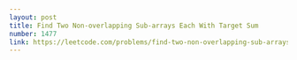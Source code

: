 ```yaml
---
layout: post
title: Find Two Non-overlapping Sub-arrays Each With Target Sum
number: 1477
link: https://leetcode.com/problems/find-two-non-overlapping-sub-arrays-each-with-target-sum
---
```

